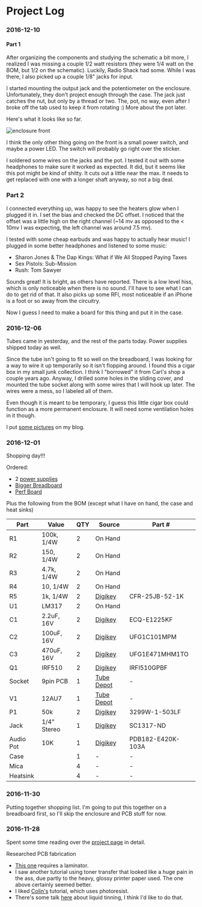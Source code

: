 # Project Log

### 2016-12-10

#### Part 1

After organizing the components and studying the schematic a bit more, I realized I was missing a couple 1/2 watt resistors (they were 1/4 watt on the BOM, but 1/2 on the schematic). Luckily, Radio Shack had some. While I was there, I also picked up a couple 1/8" jacks for input.

I started mounting the output jack and the potentiometer on the enclosure. Unfortunately, they don't project enough through the case. The jack just catches the nut, but only by a thread or two. The, pot, no way, even after I broke off the tab used to keep it from rotating :) More about the pot later.

Here's what it looks like so far.

![enclosure front](https://scontent-iad3-1.cdninstagram.com/t51.2885-15/s1080x1080/e15/fr/15251777_967469766688077_6027269915923185664_n.jpg)

I think the only other thing going on the front is a small power switch, and maybe a power LED. The switch will probably go right over the sticker.

I soldered some wires on the jacks and the pot. I tested it out with some headphones to make sure it worked as expected. It did, but it seems like this pot might be kind of shitty. It cuts out a little near the max. It needs to get replaced with one with a longer shaft anyway, so not a big deal.

### Part 2

I connected everything up, was happy to see the heaters glow when I plugged it in. I set the bias and checked the DC offset. I noticed that the offset was a little high on the right channel (~14 mv as opposed to the < 10mv I was expecting, the left channel was around 7.5 mv).

I tested with some cheap earbuds and was happy to actually hear music! I plugged in some better headphones and listened to some music:

- Sharon Jones & The Dap Kings: What if We All Stopped Paying Taxes
- Sex Pistols: Sub-Mission
- Rush: Tom Sawyer

Sounds great! It is bright, as others have reported. There is a low level hiss, which is only noticeable when there is no sound. I'll have to see what I can do to get rid of that. It also picks up some RFI, most noticeable if an iPhone is a foot or so away from the circuitry.

Now I guess I need to make a board for this thing and put it in the case.

### 2016-12-06

Tubes came in yesterday, and the rest of the parts today. Power supplies shipped today as well.

Since the tube isn't going to fit so well on the breadboard, I was looking for a way to wire it up temporarily so it isn't flopping around. I found this a  cigar box in my small junk collection. I think I "borrowed" it from Carl's shop a couple years ago. Anyway, I drilled some holes in the sliding cover, and mounted the tube socket along with some wires that I will hook up later. The wires were a mess, so I labeled all of them.

Even though it is meant to be temporary, I guess this little cigar box could function as a more permanent enclosure. It will need some ventilation holes in it though.

I put [some pictures](http://jpreardon.com/2016/12/06/temporary-amp-enclosure/) on my blog.


### 2016-12-01

Shopping day!!!

Ordered:

- 2 [power supplies](http://www.ebay.com/itm/321987484194?_trksid=p2060353.m2749.l2649&ssPageName=STRK%3AMEBIDX%3AIT)
- [Bigger Breadboard](http://www.digikey.com/product-detail/en/digilent-inc/340-002/1286-1062-ND/4840822)
- [Perf Board](https://www.digikey.com/product-detail/en/vector-electronics/8029/V2025-ND/1886431)

Plus the following from the BOM (except what I have on hand, the case and heat sinks)

Part | Value | QTY | Source | Part #
---|---|---|---|---
R1 | 100k, 1/4W | 2 | On Hand |
R2 | 150, 1/4W | 2 | On Hand |
R3 | 4.7k, 1/4W | 2 | On Hand |
R4 | 10, 1/4W | 2 | On Hand |
R5 | 1k, 1/4W | 2 | [Digikey](http://www.digikey.com/product-detail/en/yageo/CFR-25JB-52-1K/1.0KQBK-ND/96) | CFR-25JB-52-1K
U1 | LM317 | 2 | On Hand |
C1 | 2.2uF, 16V | 2 | [Digikey](http://www.digikey.com/product-detail/en/panasonic-electronic-components/ECQ-E1225KF/EF1225-ND/56392) | ECQ-E1225KF
C2 | 100uF, 16V | 2 | [Digikey](http://www.digikey.com/product-search/en?keywords=647-UFG1C101MPM) | UFG1C101MPM
C3 | 470uF, 16V | 2 | [Digikey](http://www.digikey.com/product-detail/en/nichicon/UFG1E471MHM1TO/493-10909-1-ND/4317836)| UFG1E471MHM1TO
Q1 | IRF510 | 2 | [Digikey](http://www.digikey.com/product-search/en?keywords=IRFI510GPBF) | IRFI510GPBF
Socket | 9pin PCB | 1 | [Tube Depot](https://www.tubedepot.com/products/9-pin-pc-mount-socket) | -
V1 | 12AU7 | 1 | [Tube Depot](https://www.tubedepot.com/products/electro-harmonix-12au7-eh-preamp-vacuum-tube/) | -
P1 | 50k | 2 | [Digikey](http://www.digikey.com/product-search/en?keywords=3299W-1-503LF)| 3299W-1-503LF
Jack | 1/4" Stereo| 1 | [Digikey](http://www.digikey.com/product-detail/en/switchcraft-inc/112BX/SC1317-ND/1217816) | SC1317-ND
Audio Pot | 10K | 1 | [Digikey](http://www.digikey.com/product-detail/en/bourns-inc/PDB182-E420K-103A/PDB182-E420K-103A-ND/3780709) | PDB182-E420K-103A
Case | | 1 | - | -
Mica | | 4 | - | -
Heatsink | | 4 | - | -

### 2016-11-30

Putting together shopping list. I'm going to put this together on a breadboard first, so I'll skip the enclosure and PCB stuff for now.

### 2016-11-28

Spent some time reading over the [project page](http://diyaudioprojects.com/Solid/12AU7-IRF510-LM317-Headamp/) in detail.

Researched PCB fabrication

- [This one](http://www.instructables.com/id/Easy-Consistent-Cheap-Toner-Transfer-Method-for-Si/?ALLSTEPS) requires a laminator.
- I saw another tutorial using toner transfer that looked like a huge pain in the ass, due partly to the heavy, glossy printer paper used. The one above certainly seemed better.
- I liked [Colin's](http://www.jameco.com/Jameco/workshop/video/make-learn-to-etch-cicuit-board-with-collin-cunningham.html) tutorial, which uses photoresist.
- There's some talk [here](http://www.diystompboxes.com/smfforum/index.php?topic=99788.0) about liquid tinning, I think I'd like to do that.
